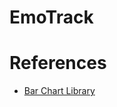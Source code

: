 # EmoTrack

# References

- [Bar Chart Library](https://medium.com/@karthikganiga007/create-barchart-in-android-studio-14943339a211)

